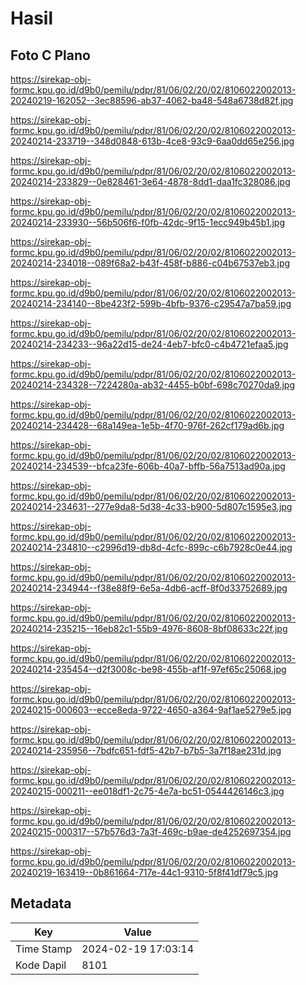 # Hasil

## Foto C Plano

https://sirekap-obj-formc.kpu.go.id/d9b0/pemilu/pdpr/81/06/02/20/02/8106022002013-20240219-162052--3ec88596-ab37-4062-ba48-548a6738d82f.jpg

https://sirekap-obj-formc.kpu.go.id/d9b0/pemilu/pdpr/81/06/02/20/02/8106022002013-20240214-233719--348d0848-613b-4ce8-93c9-6aa0dd65e256.jpg

https://sirekap-obj-formc.kpu.go.id/d9b0/pemilu/pdpr/81/06/02/20/02/8106022002013-20240214-233829--0e828461-3e64-4878-8dd1-daa1fc328086.jpg

https://sirekap-obj-formc.kpu.go.id/d9b0/pemilu/pdpr/81/06/02/20/02/8106022002013-20240214-233930--56b506f6-f0fb-42dc-9f15-1ecc949b45b1.jpg

https://sirekap-obj-formc.kpu.go.id/d9b0/pemilu/pdpr/81/06/02/20/02/8106022002013-20240214-234018--089f68a2-b43f-458f-b886-c04b67537eb3.jpg

https://sirekap-obj-formc.kpu.go.id/d9b0/pemilu/pdpr/81/06/02/20/02/8106022002013-20240214-234140--8be423f2-599b-4bfb-9376-c29547a7ba59.jpg

https://sirekap-obj-formc.kpu.go.id/d9b0/pemilu/pdpr/81/06/02/20/02/8106022002013-20240214-234233--96a22d15-de24-4eb7-bfc0-c4b4721efaa5.jpg

https://sirekap-obj-formc.kpu.go.id/d9b0/pemilu/pdpr/81/06/02/20/02/8106022002013-20240214-234328--7224280a-ab32-4455-b0bf-698c70270da9.jpg

https://sirekap-obj-formc.kpu.go.id/d9b0/pemilu/pdpr/81/06/02/20/02/8106022002013-20240214-234428--68a149ea-1e5b-4f70-976f-262cf179ad6b.jpg

https://sirekap-obj-formc.kpu.go.id/d9b0/pemilu/pdpr/81/06/02/20/02/8106022002013-20240214-234539--bfca23fe-606b-40a7-bffb-56a7513ad90a.jpg

https://sirekap-obj-formc.kpu.go.id/d9b0/pemilu/pdpr/81/06/02/20/02/8106022002013-20240214-234631--277e9da8-5d38-4c33-b900-5d807c1595e3.jpg

https://sirekap-obj-formc.kpu.go.id/d9b0/pemilu/pdpr/81/06/02/20/02/8106022002013-20240214-234810--c2996d19-db8d-4cfc-899c-c6b7928c0e44.jpg

https://sirekap-obj-formc.kpu.go.id/d9b0/pemilu/pdpr/81/06/02/20/02/8106022002013-20240214-234944--f38e88f9-6e5a-4db6-acff-8f0d33752689.jpg

https://sirekap-obj-formc.kpu.go.id/d9b0/pemilu/pdpr/81/06/02/20/02/8106022002013-20240214-235215--16eb82c1-55b9-4976-8608-8bf08633c22f.jpg

https://sirekap-obj-formc.kpu.go.id/d9b0/pemilu/pdpr/81/06/02/20/02/8106022002013-20240214-235454--d2f3008c-be98-455b-af1f-97ef65c25068.jpg

https://sirekap-obj-formc.kpu.go.id/d9b0/pemilu/pdpr/81/06/02/20/02/8106022002013-20240215-000603--ecce8eda-9722-4650-a364-9af1ae5279e5.jpg

https://sirekap-obj-formc.kpu.go.id/d9b0/pemilu/pdpr/81/06/02/20/02/8106022002013-20240214-235956--7bdfc651-fdf5-42b7-b7b5-3a7f18ae231d.jpg

https://sirekap-obj-formc.kpu.go.id/d9b0/pemilu/pdpr/81/06/02/20/02/8106022002013-20240215-000211--ee018df1-2c75-4e7a-bc51-0544426146c3.jpg

https://sirekap-obj-formc.kpu.go.id/d9b0/pemilu/pdpr/81/06/02/20/02/8106022002013-20240215-000317--57b576d3-7a3f-469c-b9ae-de4252697354.jpg

https://sirekap-obj-formc.kpu.go.id/d9b0/pemilu/pdpr/81/06/02/20/02/8106022002013-20240219-163419--0b861664-717e-44c1-9310-5f8f41df79c5.jpg


## Metadata

| Key        | Value               |
| ---------- | ------------------- |
| Time Stamp | 2024-02-19 17:03:14 |
| Kode Dapil | 8101                |



